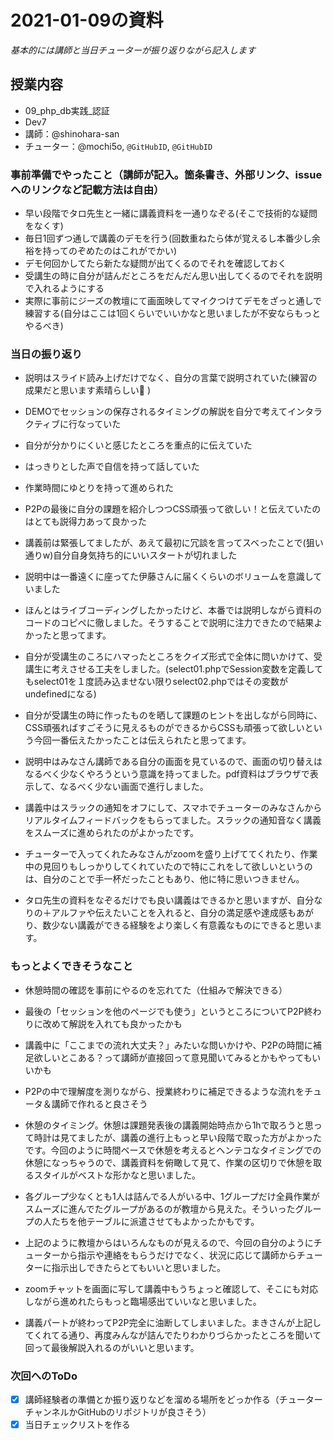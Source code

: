# 2021-01-09の資料

*基本的には講師と当日チューターが振り返りながら記入します*

## 授業内容

- 09_php_db実践_認証
- Dev7
- 講師：@shinohara-san
- チューター：@mochi5o, `@GitHubID`, `@GitHubID`

### 事前準備でやったこと（講師が記入。箇条書き、外部リンク、issueへのリンクなど記載方法は自由）

- 早い段階でタロ先生と一緒に講義資料を一通りなぞる(そこで技術的な疑問をなくす)
- 毎日1回ずつ通しで講義のデモを行う(回数重ねたら体が覚えるし本番少し余裕を持ってのぞめたのはこれがでかい)
- デモ何回かしてたら新たな疑問が出てくるのでそれを確認しておく
- 受講生の時に自分が詰んだところをだんだん思い出してくるのでそれを説明で入れるようにする
- 実際に事前にジーズの教壇にて画面映してマイクつけてデモをざっと通しで練習する(自分はここは1回くらいでいいかなと思いましたが不安ならもっとやるべき)

### 当日の振り返り

- 説明はスライド読み上げだけでなく、自分の言葉で説明されていた(練習の成果だと思います素晴らしい:clap: )
- DEMOでセッションの保存されるタイミングの解説を自分で考えてインタラクティブに行なっていた
- 自分が分かりにくいと感じたところを重点的に伝えていた
- はっきりとした声で自信を持って話していた
- 作業時間にゆとりを持って進められた
- P2Pの最後に自分の課題を紹介しつつCSS頑張って欲しい！と伝えていたのはとても説得力あって良かった

- 講義前は緊張してましたが、あえて最初に冗談を言ってスベったことで(狙い通りw)自分自身気持ち的にいいスタートが切れました
- 説明中は一番遠くに座ってた伊藤さんに届くくらいのボリュームを意識していました
- ほんとはライブコーディングしたかったけど、本番では説明しながら資料のコードのコピペに徹しました。そうすることで説明に注力できたので結果よかったと思ってます。
- 自分が受講生のころにハマったところをクイズ形式で全体に問いかけて、受講生に考えさせる工夫をしました。(select01.phpでSession変数を定義してもselect01を１度読み込ませない限りselect02.phpではその変数がundefinedになる)
- 自分が受講生の時に作ったものを晒して課題のヒントを出しながら同時に、CSS頑張ればすごそうに見えるものができるからCSSも頑張って欲しいという今回一番伝えたかったことは伝えられたと思ってます。
- 説明中はみなさん講師である自分の画面を見ているので、画面の切り替えはなるべく少なくやろうという意識を持ってました。pdf資料はブラウザで表示して、なるべく少ない画面で進行しました。
- 講義中はスラックの通知をオフにして、スマホでチューターのみなさんからリアルタイムフィードバックをもらってました。スラックの通知音なく講義をスムーズに進められたのがよかったです。
- チューターで入ってくれたみなさんがzoomを盛り上げててくれたり、作業中の見回りもしっかりしてくれていたので特にこれをして欲しいというのは、自分のことで手一杯だったこともあり、他に特に思いつきません。
- タロ先生の資料をなぞるだけでも良い講義はできるかと思いますが、自分なりの＋アルファや伝えたいことを入れると、自分の満足感や達成感もあがり、数少ない講義ができる経験をより楽しく有意義なものにできると思います。

### もっとよくできそうなこと

- 休憩時間の確認を事前にやるのを忘れてた（仕組みで解決できる）
- 最後の「セッションを他のページでも使う」というところについてP2P終わりに改めて解説を入れても良かったかも
- 講義中に「ここまでの流れ大丈夫？」みたいな問いかけや、P2Pの時間に補足欲しいとこある？って講師が直接回って意見聞いてみるとかもやってもいいかも
- P2Pの中で理解度を測りながら、授業終わりに補足できるような流れをチュータ＆講師で作れると良さそう

- 休憩のタイミング。休憩は課題発表後の講義開始時点から1hで取ろうと思って時計は見てましたが、講義の進行上もっと早い段階で取った方がよかったです。今回のように時間ベースで休憩を考えるとヘンテコなタイミングでの休憩になっちゃうので、講義資料を俯瞰して見て、作業の区切りで休憩を取るスタイルがベストな形かなと思いました。
- 各グループ少なくとも1人は詰んでる人がいる中、1グループだけ全員作業がスムーズに進んでたグループがあるのが教壇から見えた。そういったグループの人たちを他テーブルに派遣させてもよかったかもです。
- 上記のように教壇からはいろんなものが見えるので、今回の自分のようにチューターから指示や連絡をもらうだけでなく、状況に応じて講師からチューターに指示出しできたらとてもいいと思いました。
- zoomチャットを画面に写して講義中もうちょっと確認して、そこにも対応しながら進めれたらもっと臨場感出ていいなと思いました。
- 講義パートが終わってP2P完全に油断してしまいました。まきさんが上記してくれてる通り、再度みんなが詰んでたりわかりづらかったところを聞いて回って最後解説入れるのがいいと思います。

### 次回へのToDo

- [x] 講師経験者の準備とか振り返りなどを溜める場所をどっか作る（チューターチャンネルかGitHubのリポジトリが良さそう）
- [x] 当日チェックリストを作る
